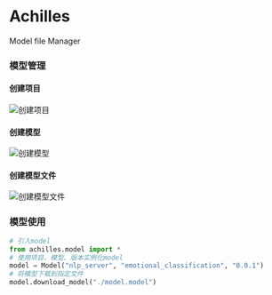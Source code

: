 # Achilles

Model file Manager

### 模型管理

#### 创建项目
![创建项目](docs/images/achilles_project.jpg)

#### 创建模型
![创建模型](docs/images/achilles_model.jpg)

#### 创建模型文件
![创建模型文件](docs/images/achilles_model_version.png)

### 模型使用

```python
# 引入model
from achilles.model import *
# 使用项目、模型、版本实例化model
model = Model("nlp_server", "emotional_classification", "0.0.1")
# 将模型下载到指定文件 
model.download_model("./model.model") 

```